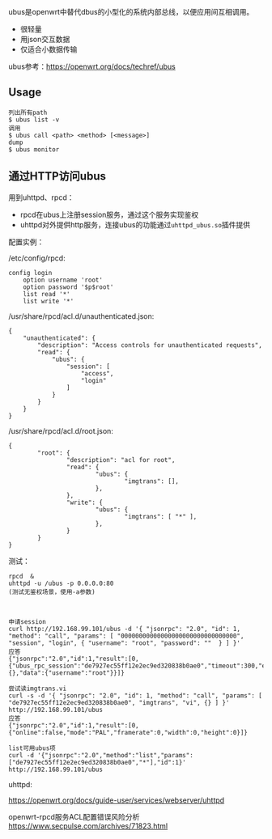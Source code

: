 

ubus是openwrt中替代dbus的小型化的系统内部总线，以便应用间互相调用。

- 很轻量
- 用json交互数据
- 仅适合小数据传输

ubus参考：https://openwrt.org/docs/techref/ubus

## Usage

```
列出所有path
$ ubus list -v
调用
$ ubus call <path> <method> [<message>]
dump
$ ubus monitor
```



## 通过HTTP访问ubus

用到uhttpd、rpcd：

- rpcd在ubus上注册session服务，通过这个服务实现鉴权
- uhttpd对外提供http服务，连接ubus的功能通过`uhttpd_ubus.so`插件提供

配置实例：

/etc/config/rpcd:

```
config login
	option username 'root'
	option password '$p$root'
	list read '*'
	list write '*'
```

/usr/share/rpcd/acl.d/unauthenticated.json:

```
{
    "unauthenticated": {
        "description": "Access controls for unauthenticated requests",
        "read": {
            "ubus": {
                "session": [
                    "access",
                    "login"
                ]
            }
        }
    }
}
```

/usr/share/rpcd/acl.d/root.json:

```
{
        "root": {
                "description": "acl for root",
                "read": {
                        "ubus": {
                                "imgtrans": [],
                        },
                },
                "write": {
                        "ubus": {
                                "imgtrans": [ "*" ],
                        },
                }
        }
}
```

测试：

```
rpcd  &
uhttpd -u /ubus -p 0.0.0.0:80
(测试无鉴权场景，使用-a参数)
```

```


申请session
curl http://192.168.99.101/ubus -d '{ "jsonrpc": "2.0", "id": 1, "method": "call", "params": [ "00000000000000000000000000000000", "session", "login", { "username": "root", "password": ""  } ] }'
应答
{"jsonrpc":"2.0","id":1,"result":[0,{"ubus_rpc_session":"de7927ec55ff12e2ec9ed320838b0ae0","timeout":300,"expires":300,"acls":{},"data":{"username":"root"}}]}

尝试读imgtrans.vi
curl -s -d '{ "jsonrpc": "2.0", "id": 1, "method": "call", "params": [ "de7927ec55ff12e2ec9ed320838b0ae0", "imgtrans", "vi", {} ] }'  http://192.168.99.101/ubus
应答
{"jsonrpc":"2.0","id":1,"result":[0,{"online":false,"mode":"PAL","framerate":0,"width":0,"height":0}]}

list可用ubus项
curl -d '{"jsonrpc":"2.0","method":"list","params":["de7927ec55ff12e2ec9ed320838b0ae0","*"],"id":1}'  http://192.168.99.101/ubus
```

uhttpd:

https://openwrt.org/docs/guide-user/services/webserver/uhttpd

openwrt-rpcd服务ACL配置错误风险分析
https://www.secpulse.com/archives/71823.html

